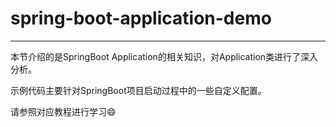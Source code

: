 # spring-boot-application-demo

---

本节介绍的是SpringBoot Application的相关知识，对Application类进行了深入分析。

示例代码主要针对SpringBoot项目启动过程中的一些自定义配置。

请参照对应教程进行学习:smile:
